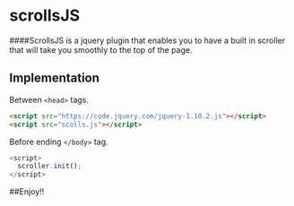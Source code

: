 # scrollsJS
####ScrollsJS is a jquery plugin that enables you to have a built in scroller that will take you smoothly to the top of the page.

**Implementation**
-
 Between `<head>` tags.
```html
<script src="https://code.jquery.com/jquery-1.10.2.js"></script>
<script src="scolls.js"></script>
```

Before ending `</body>` tag.
```javascript
<script>
  scroller.init();
</script>
```

##Enjoy!!
